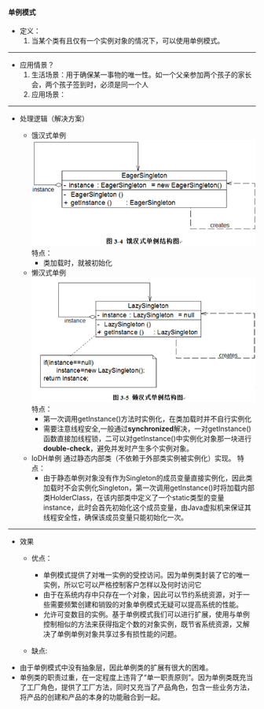 #### 单例模式


* 定义：
    1. 当某个类有且仅有一个实例对象的情况下，可以使用单例模式。
-----
* 应用情景？
    1. 生活场景：用于确保某一事物的唯一性。如一个父亲参加两个孩子的家长会，两个孩子签到时，必须是同一个人
    2. 应用场景： 

-------
*  处理逻辑（解决方案）

	* 饿汉式单例
    	![eagersingleton.gif](eagersingleton.gif)
    特点：
    	* 类加载时，就被初始化
	* 懒汉式单例
    	![lazsingleton.gif](lazysingleton.gif)
    特点：
    	* 第一次调用getInstance()方法时实例化，在类加载时并不自行实例化
    	* 需要注意线程安全,一般通过**synchronized**解决，一对getInstance()函数直接加线程锁，二可以对getInstance()中实例化对象那一块进行**double-check**，避免并发时产生多个实例对象。
	* IoDH单例
    	通过静态内部类（不依赖于外部类实例被实例化）实现。
    特点：
    	* 由于静态单例对象没有作为Singleton的成员变量直接实例化，因此类加载时不会实例化Singleton，第一次调用getInstance()时将加载内部类HolderClass，在该内部类中定义了一个static类型的变量instance，此时会首先初始化这个成员变量，由Java虚拟机来保证其线程安全性，确保该成员变量只能初始化一次。

--------
* 效果
 	* 优点：
         * 单例模式提供了对唯一实例的受控访问。因为单例类封装了它的唯一实例，所以它可以严格控制客户怎样以及何时访问它
         * 由于在系统内存中只存在一个对象，因此可以节约系统资源，对于一些需要频繁创建和销毁的对象单例模式无疑可以提高系统的性能。
         * 允许可变数目的实例。基于单例模式我们可以进行扩展，使用与单例控制相似的方法来获得指定个数的对象实例，既节省系统资源，又解决了单例单例对象共享过多有损性能的问题。

 	* 缺点: 
 * 由于单例模式中没有抽象层，因此单例类的扩展有很大的困难。
 * 单例类的职责过重，在一定程度上违背了“单一职责原则”。因为单例类既充当了工厂角色，提供了工厂方法，同时又充当了产品角色，包含一些业务方法，将产品的创建和产品的本身的功能融合到一起。